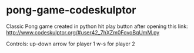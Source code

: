 # pong-game-codeskulptor
Classic Pong game created in python
hit play button after opening this link:
http://www.codeskulptor.org/#user42_7hXZm0FovoBqUmM.py


Controls:
up-down arrow for player 1
w-s for player 2
